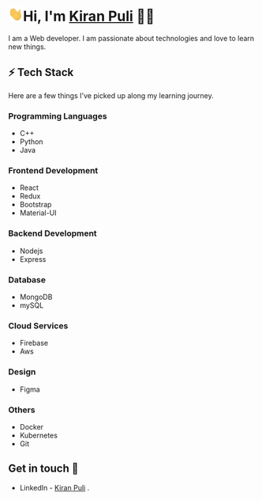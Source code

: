 
# <img src="https://raw.githubusercontent.com/ABSphreak/ABSphreak/master/gifs/Hi.gif" width="30px">Hi, I'm [Kiran Puli](https://kiranpuli.github.io/Portfolio/) 👨‍💻

I am a Web developer. I am passionate about technologies and love to learn new things.

## ⚡ Tech Stack

Here are a few things I've picked up along my learning journey.
### Programming Languages
* C++
* Python
* Java
### Frontend Development
* React
* Redux
* Bootstrap
* Material-UI
### Backend Development
* Nodejs
* Express
### Database
* MongoDB
* mySQL
### Cloud Services
* Firebase
* Aws
### Design
* Figma
### Others
* Docker
* Kubernetes
* Git

## Get in touch :raised_hands:
- LinkedIn - [Kiran Puli](https://www.linkedin.com/in/kiran-p-40260b15b/) .


 
